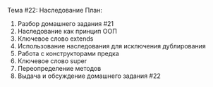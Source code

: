 Тема #22: Наследование
План:
1. Разбор домашнего задания #21
2. Наследование как принцип ООП
3. Ключевое слово extends
4. Использование наследования для исключения дублирования
5. Работа с конструкторами предка
6. Ключевое слово super
7. Переопределение методов
7. Выдача и обсуждение домашнего задания #22

